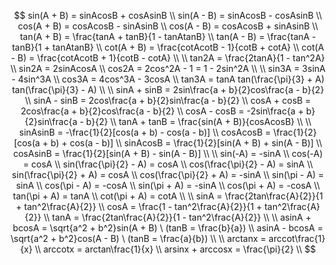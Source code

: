 $$
sin(A + B) = sinAcosB + cosAsinB \\
sin(A - B) = sinAcosB - cosAsinB \\
cos(A + B) = cosAcosB - sinAsinB \\
cos(A - B) = cosAcosB + sinAsinB \\
tan(A + B) = \frac{tanA + tanB}{1 - tanAtanB} \\
tan(A - B) = \frac{tanA - tanB}{1 + tanAtanB} \\
cot(A + B) = \frac{cotAcotB - 1}{cotB + cotA} \\
cot(A - B) = \frac{cotAcotB + 1}{cotB - cotA} \\
\\
tan2A = \frac{2tanA}{1 - tan^2A} \\
sin2A = 2sinAcosA \\
cos2A = 2cos^2A - 1 = 1 - 2sin^2A \\
\\
sin3A = 3sinA - 4sin^3A \\
cos3A = 4cos^3A - 3cosA \\
tan3A = tanA tan(\frac{\pi}{3} + A) tan(\frac{\pi}{3} - A) \\
\\
sinA + sinB = 2sin\frac{a + b}{2}cos\frac{a - b}{2} \\
sinA - sinB = 2cos\frac{a + b}{2}sin\frac{a - b}{2} \\
cosA + cosB = 2cos\frac{a + b}{2}cos\frac{a - b}{2} \\
cosA - cosB = -2sin\frac{a + b}{2}sin\frac{a - b}{2} \\
tanA + tanB = \frac{sin(A + B)}{cosAcosB} \\
\\
sinAsinB = -\frac{1}{2}[cos(a + b) - cos(a - b)] \\
cosAcosB = \frac{1}{2}[cos(a + b) + cos(a - b)] \\
sinAcosB = \frac{1}{2}[sin(A + B) + sin(A - B)] \\
cosAsinB = \frac{1}{2}[sin(A + B) - sin(A - B)] \\
\\
sin(-A) = -sinA \\
cos(-A) = cosA \\
sin(\frac{\pi}{2} - A) = cosA \\
cos(\frac{\pi}{2} - A) = sinA \\
sin(\frac{\pi}{2} + A) = cosA \\
cos(\frac{\pi}{2} + A) = -sinA \\
sin(\pi - A) = sinA \\
cos(\pi - A) = -cosA \\
sin(\pi + A) = -sinA \\
cos(\pi + A) = -cosA \\
tan(\pi + A) = tanA \\
cot(\pi + A) = cotA \\
\\
sinA = \frac{2tan\frac{A}{2}}{1 + tan^2\frac{A}{2}} \\
cosA = \frac{1 - tan^2\frac{A}{2}}{1 + tan^2\frac{A}{2}} \\
tanA = \frac{2tan\frac{A}{2}}{1 - tan^2\frac{A}{2}} \\
\\
asinA + bcosA = \sqrt{a^2 + b^2}sin(A + B) \ (tanB = \frac{b}{a}) \\
asinA - bcosA = \sqrt{a^2 + b^2}cos(A - B) \ (tanB = \frac{a}{b}) \\
\\
arctanx = arccot\frac{1}{x} \\
arccotx = arctan\frac{1}{x} \\
arsinx + arccosx = \frac{\pi}{2} \\
$$

